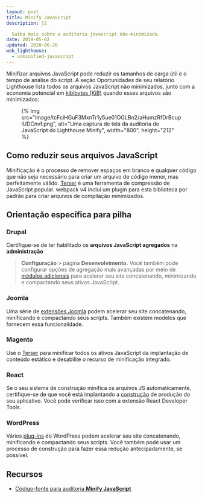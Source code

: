 ```yaml
---
layout: post
title: Minify JavaScript
description: |2

  Saiba mais sobre a auditoria javascript não-minimizada.
date: 2019-05-02
updated: 2020-06-20
web_lighthouse:
  - unminified-javascript
---
```


Minifizar arquivos JavaScript pode reduzir os tamanhos de carga útil e o tempo de análise do script. A seção Oportunidades de seu relatório Lighthouse lista todos os arquivos JavaScript não minimizados, junto com a economia potencial em [kibibytes (KiB)](https://en.wikipedia.org/wiki/Kibibyte) quando esses arquivos são minimizados:

<figure>{% Img src="image/tcFciHGuF3MxnTr1y5ue01OGLBn2/aHumzRfDrBcuplUDCnvf.png", alt="Uma captura de tela da auditoria de JavaScript do Lighthouse Minify", width="800", height="212" %}</figure>

## Como reduzir seus arquivos JavaScript

Minificação é o processo de remover espaços em branco e qualquer código que não seja necessário para criar um arquivo de código menor, mas perfeitamente válido. [Terser](https://github.com/terser-js/terser) é uma ferramenta de compressão de JavaScript popular. webpack v4 inclui um plugin para esta biblioteca por padrão para criar arquivos de compilação minimizados.

## Orientação específica para pilha

### Drupal

Certifique-se de ter habilitado os **arquivos JavaScript agregados** na **administração**

> **Configuração** &gt; página **Desenvolvimento.** Você também pode configurar opções de agregação mais avançadas por meio de [módulos adicionais](https://www.drupal.org/project/project_module?f%5B0%5D=&f%5B1%5D=&f%5B2%5D=im_vid_3%3A123&f%5B3%5D=&f%5B4%5D=sm_field_project_type%3Afull&f%5B5%5D=&f%5B6%5D=&text=javascript+aggregation&solrsort=iss_project_release_usage+desc&op=Search) para acelerar seu site concatenando, minimizando e compactando seus ativos JavaScript.

### Joomla

Uma série de [extensões Joomla](https://extensions.joomla.org/instant-search/?jed_live%5Bquery%5D=performance) podem acelerar seu site concatenando, minificando e compactando seus scripts. Também existem modelos que fornecem essa funcionalidade.

### Magento

Use o [Terser](https://www.npmjs.com/package/terser) para minificar todos os ativos JavaScript da implantação de conteúdo estático e desabilite o recurso de minificação integrado.

### React

Se o seu sistema de construção minifica os arquivos JS automaticamente, certifique-se de que você está implantando a [construção](https://reactjs.org/docs/optimizing-performance.html#use-the-production-build) de produção do seu aplicativo. Você pode verificar isso com a extensão React Developer Tools.

### WordPress

Vários [plug-ins](https://wordpress.org/plugins/search/minify+javascript/) do WordPress podem acelerar seu site concatenando, minificando e compactando seus scripts. Você também pode usar um processo de construção para fazer essa redução antecipadamente, se possível.

## Recursos

- [Código-fonte para auditoria **Minify JavaScript**](https://github.com/GoogleChrome/lighthouse/blob/master/core/audits/byte-efficiency/unminified-javascript.js)
